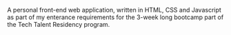 A personal front-end web application, written in HTML, CSS and Javascript as part of my enterance requirements for the 3-week long bootcamp part of the Tech Talent Residency program. 
